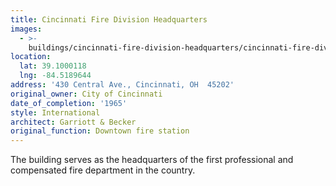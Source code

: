 ```yaml
---
title: Cincinnati Fire Division Headquarters
images:
  - >-
    buildings/cincinnati-fire-division-headquarters/cincinnati-fire-division-headquarters-0_xu6ut7
location:
  lat: 39.1000118
  lng: -84.5189644
address: '430 Central Ave., Cincinnati, OH  45202'
original_owner: City of Cincinnati
date_of_completion: '1965'
style: International
architect: Garriott & Becker
original_function: Downtown fire station
---
```


The building serves as the headquarters of the first professional and compensated fire department in the country.
